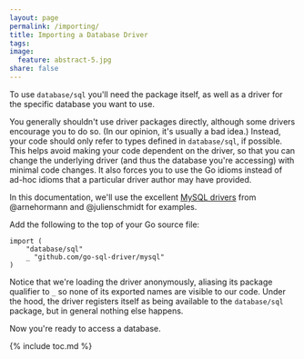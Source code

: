 ```yaml
---
layout: page
permalink: /importing/
title: Importing a Database Driver
tags: 
image:
  feature: abstract-5.jpg
share: false
---
```


To use `database/sql` you'll need the package itself, as well as a driver for
the specific database you want to use.

You generally shouldn't use driver packages directly, although some drivers
encourage you to do so. (In our opinion, it's usually a bad idea.) Instead, your
code should only refer to types defined in `database/sql`, if possible. This
helps avoid making your code dependent on the driver, so that you can change the
underlying driver (and thus the database you're accessing) with minimal code
changes. It also forces you to use the Go idioms instead of ad-hoc idioms that a
particular driver author may have provided.

In this documentation, we'll use the excellent [MySQL
drivers](https://github.com/go-sql-driver/mysql) from @arnehormann and
@julienschmidt for examples.

Add the following to the top of your Go source file:

	import (
		"database/sql"
		_ "github.com/go-sql-driver/mysql"
	)

Notice that we're loading the driver anonymously, aliasing its package qualifier
to `_` so none of its exported names are visible to our code. Under the hood,
the driver registers itself as being available to the `database/sql` package,
but in general nothing else happens.

Now you're ready to access a database.

{% include toc.md %}
